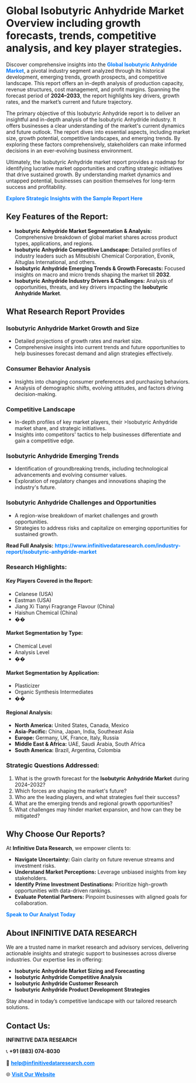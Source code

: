 <h1>Global Isobutyric Anhydride Market Overview including growth forecasts, trends, competitive analysis, and key player strategies.</h1>
<p>
Discover comprehensive insights into the 
<a href="https://www.infinitivedataresearch.com/industry-report/isobutyric-anhydride-market" rel="dofollow" style="color: #007BFF; text-decoration: none;"><strong>Global Isobutyric Anhydride Market</strong></a>, a pivotal industry segment analyzed through its historical development, emerging trends, growth prospects, and competitive landscape. This report offers an in-depth analysis of production capacity, revenue structures, cost management, and profit margins. Spanning the forecast period of <strong>2024–2033</strong>, the report highlights key drivers, growth rates, and the market’s current and future trajectory.
</p>
<p>
The primary objective of this Isobutyric Anhydride report is to deliver an insightful and in-depth analysis of the Isobutyric Anhydride industry. It offers businesses a clear understanding of the market's current dynamics and future outlook. The report dives into essential aspects, including market size, growth potential, competitive landscapes, and emerging trends. By exploring these factors comprehensively, stakeholders can make informed decisions in an ever-evolving business environment.
</p>
<p>
Ultimately, the Isobutyric Anhydride market report provides a roadmap for identifying lucrative market opportunities and crafting strategic initiatives that drive sustained growth. By understanding market dynamics and untapped potential, businesses can position themselves for long-term success and profitability.
</p>
<p>
<a href="https://www.infinitivedataresearch.com/request-sample/reportId=104739" style="color: #007BFF; text-decoration: none;"><strong>Explore Strategic Insights with the Sample Report Here</strong></a>
</p>

<h2>Key Features of the Report:</h2>
<ul>
<li><strong>Isobutyric Anhydride Market Segmentation & Analysis:</strong> Comprehensive breakdown of global market shares across product types, applications, and regions.</li>
<li><strong>Isobutyric Anhydride Competitive Landscape:</strong> Detailed profiles of industry leaders such as Mitsubishi Chemical Corporation, Evonik, Altuglas International, and others.</li>
<li><strong>Isobutyric Anhydride Emerging Trends & Growth Forecasts:</strong> Focused insights on macro and micro trends shaping the market till <strong>2032</strong>.</li>
<li><strong>Isobutyric Anhydride Industry Drivers & Challenges:</strong> Analysis of opportunities, threats, and key drivers impacting the <strong>Isobutyric Anhydride Market</strong>.</li>
</ul>

<h2>What Research Report Provides</h2>
<h3>Isobutyric Anhydride Market Growth and Size</h3>
<ul>
<li>Detailed projections of growth rates and market size.</li>
<li>Comprehensive insights into current trends and future opportunities to help businesses forecast demand and align strategies effectively.</li>
</ul>

<h3>Consumer Behavior Analysis</h3>
<ul>
<li>Insights into changing consumer preferences and purchasing behaviors.</li>
<li>Analysis of demographic shifts, evolving attitudes, and factors driving decision-making.</li>
</ul>

<h3>Competitive Landscape</h3>
<ul>
<li>In-depth profiles of key market players, their >Isobutyric Anhydride market share, and strategic initiatives.</li>
<li>Insights into competitors' tactics to help businesses differentiate and gain a competitive edge.</li>
</ul>

<h3>Isobutyric Anhydride Emerging Trends</h3>
<ul>
<li>Identification of groundbreaking trends, including technological advancements and evolving consumer values.</li>
<li>Exploration of regulatory changes and innovations shaping the industry's future.</li>
</ul>

<h3>Isobutyric Anhydride Challenges and Opportunities</h3>
<ul>
<li>A region-wise breakdown of market challenges and growth opportunities.</li>
<li>Strategies to address risks and capitalize on emerging opportunities for sustained growth.</li>
</ul>
<p><strong>Read Full Analysis:</strong> <a href="https://www.infinitivedataresearch.com/industry-report/isobutyric-anhydride-market" rel="dofollow" style="color: #007BFF; text-decoration: none;"><strong>https://www.infinitivedataresearch.com/industry-report/isobutyric-anhydride-market</strong></a></p>
<h3>Research Highlights:</h3>
<h4>Key Players Covered in the Report:</h4>
<ul><li>Celanese (USA)</li><li>Eastman (USA)</li><li>Jiang Xi Tianyi Fragrange Flavour (China)</li><li>Haishun Chemical (China)</li><li>��</li></ul>
<h4>Market Segmentation by Type:</h4>
<ul><li>Chemical Level</li><li>Analysis Level</li><li>��</li></ul>
<h4>Market Segmentation by Application:</h4>
<ul><li>Plasticizer</li><li>Organic Synthesis Intermediates</li><li>��</li></ul>

<h4>Regional Analysis:</h4>
<ul>
<li><strong>North America:</strong> United States, Canada, Mexico</li>
<li><strong>Asia-Pacific:</strong> China, Japan, India, Southeast Asia</li>
<li><strong>Europe:</strong> Germany, UK, France, Italy, Russia</li>
<li><strong>Middle East & Africa:</strong> UAE, Saudi Arabia, South Africa</li>
<li><strong>South America:</strong> Brazil, Argentina, Colombia</li>
</ul>

<h3>Strategic Questions Addressed:</h3>
<ol>
<li>What is the growth forecast for the <strong>Isobutyric Anhydride Market</strong> during 2024–2032?</li>
<li>Which forces are shaping the market's future?</li>
<li>Who are the leading players, and what strategies fuel their success?</li>
<li>What are the emerging trends and regional growth opportunities?</li>
<li>What challenges may hinder market expansion, and how can they be mitigated?</li>
</ol>

<h2>Why Choose Our Reports?</h2>
<p>At <strong>Infinitive Data Research</strong>, we empower clients to:</p>
<ul>
<li><strong>Navigate Uncertainty:</strong> Gain clarity on future revenue streams and investment risks.</li>
<li><strong>Understand Market Perceptions:</strong> Leverage unbiased insights from key stakeholders.</li>
<li><strong>Identify Prime Investment Destinations:</strong> Prioritize high-growth opportunities with data-driven rankings.</li>
<li><strong>Evaluate Potential Partners:</strong> Pinpoint businesses with aligned goals for collaboration.</li>
</ul>
<p><a href="https://www.infinitivedataresearch.com/industry-report/isobutyric-anhydride-market" rel="dofollow" style="color: #007BFF; text-decoration: none;"><strong>Speak to Our Analyst Today</strong></a></p>

<h2>About INFINITIVE DATA RESEARCH</h2>
<p>We are a trusted name in market research and advisory services, delivering actionable insights and strategic support to businesses across diverse industries. Our expertise lies in offering:</p>
<ul>
<li><strong>Isobutyric Anhydride Market Sizing and Forecasting</strong></li>
<li><strong>Isobutyric Anhydride Competitive Analysis</strong></li>
<li><strong>Isobutyric Anhydride Customer Research</strong></li>
<li><strong>Isobutyric Anhydride Product Development Strategies</strong></li>
</ul>
<p>Stay ahead in today’s competitive landscape with our tailored research solutions.</p>

<h2>Contact Us:</h2>
<p><strong>INFINITIVE DATA RESEARCH</strong></p>
<p>📞 <strong>+91 (883) 074-8030</strong></p>
<p>📧 <strong><a href="mailto:help@infinitivedataresearch.com" style="color: #007BFF;">help@infinitivedataresearch.com</a></strong></p>
<p>🌐 <strong><a href="https://www.infinitivedataresearch.com" rel="dofollow" style="color: #007BFF;">Visit Our Website</a></strong></p>
